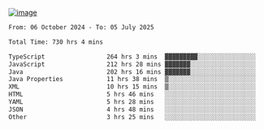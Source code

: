 
[![image](https://github.com/user-attachments/assets/3e37fcfd-5657-4b9d-95f6-80b564699e3f)](https://ayushmaurya.vercel.app)

<!--START_SECTION:waka-->

```txt
From: 06 October 2024 - To: 05 July 2025

Total Time: 730 hrs 4 mins

TypeScript                 264 hrs 3 mins  ▓▓▓▓▓▓▓▓▓░░░░░░░░░░░░░░░░   36.00 %
JavaScript                 212 hrs 28 mins ▓▓▓▓▓▓▓░░░░░░░░░░░░░░░░░░   28.97 %
Java                       202 hrs 16 mins ▓▓▓▓▓▓▓░░░░░░░░░░░░░░░░░░   27.58 %
Java Properties            11 hrs 38 mins  ▒░░░░░░░░░░░░░░░░░░░░░░░░   01.59 %
XML                        10 hrs 15 mins  ▒░░░░░░░░░░░░░░░░░░░░░░░░   01.40 %
HTML                       5 hrs 46 mins   ░░░░░░░░░░░░░░░░░░░░░░░░░   00.79 %
YAML                       5 hrs 28 mins   ░░░░░░░░░░░░░░░░░░░░░░░░░   00.75 %
JSON                       4 hrs 48 mins   ░░░░░░░░░░░░░░░░░░░░░░░░░   00.65 %
Other                      3 hrs 25 mins   ░░░░░░░░░░░░░░░░░░░░░░░░░   00.47 %
```

<!--END_SECTION:waka-->

<!--
**the-t3ch-wizard/the-t3ch-wizard** is a ✨ _special_ ✨ repository because its `README.md` (this file) appears on your GitHub profile.

Here are some ideas to get you started:

- 🔭 I’m currently working on ...
- 🌱 I’m currently learning ...
- 👯 I’m looking to collaborate on ...
- 🤔 I’m looking for help with ...
- 💬 Ask me about ...
- 📫 How to reach me: ...
- 😄 Pronouns: ...
- ⚡ Fun fact: ...
-->
